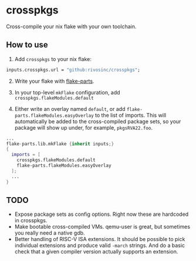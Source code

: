 # crosspkgs

Cross-compile your nix flake with your own toolchain.

## How to use

1. Add `crosspkgs` to your nix flake:

```nix
inputs.crosspkgs.url = "github:rivosinc/crosspkgs";
```

2. Write your flake with [flake-parts](https://flake.parts/).

3. In your top-level `mkFlake` configuration, add `crosspkgs.flakeModules.default`

4. Either write an overlay named `default`, or add
   `flake-parts.flakeModules.easyOverlay` to the list of imports. This will
   automatically be added to the cross-compiled package sets, so your package
   will show up under, for example, `pkgsRVA22.foo`.

```nix
...
flake-parts.lib.mkFlake {inherit inputs;}
{
  imports = [
    crosspkgs.flakeModules.default
    flake-parts.flakeModules.easyOverlay
  ];
  ...
}
```

## TODO

-  Expose package sets as config options.
   Right now these are hardcoded in crosspkgs.
-  Make bootable cross-compiled VMs.
   qemu-user is great, but sometimes you really need a native gdb.
-  Better handling of RISC-V ISA extensions.
   It should be possible to pick individual extensions and produce valid
   `-march` strings. And do a basic check that a given compiler version
   actually supports an extension.
